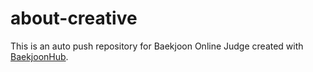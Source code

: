 # about-creative
This is an auto push repository for Baekjoon Online Judge created with [BaekjoonHub](https://github.com/BaekjoonHub/BaekjoonHub).
